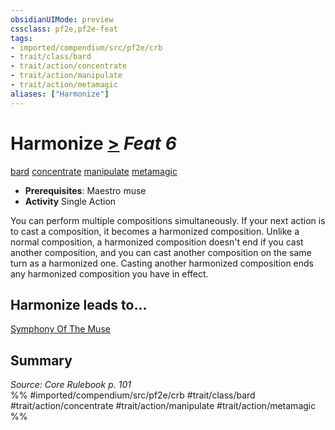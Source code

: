 ```yaml
---
obsidianUIMode: preview
cssclass: pf2e,pf2e-feat
tags:
- imported/compendium/src/pf2e/crb
- trait/class/bard
- trait/action/concentrate
- trait/action/manipulate
- trait/action/metamagic
aliases: ["Harmonize"]
---
```

# Harmonize  [>](chapter-9-playing-the-game.md#Actions "Single Action") *Feat 6*  
[bard](rules/traits/bard.md)  [concentrate](concentrate.md)  [manipulate](manipulate.md)  [metamagic](metamagic.md)  

- **Prerequisites**: Maestro muse
- **Activity** Single Action

You can perform multiple compositions simultaneously. If your next action is to cast a composition, it becomes a harmonized composition. Unlike a normal composition, a harmonized composition doesn't end if you cast another composition, and you can cast another composition on the same turn as a harmonized one. Casting another harmonized composition ends any harmonized composition you have in effect.

## Harmonize leads to...

[Symphony Of The Muse](symphony-of-the-muse.md)

## Summary

*Source: Core Rulebook p. 101*  
%% #imported/compendium/src/pf2e/crb #trait/class/bard #trait/action/concentrate #trait/action/manipulate #trait/action/metamagic %%